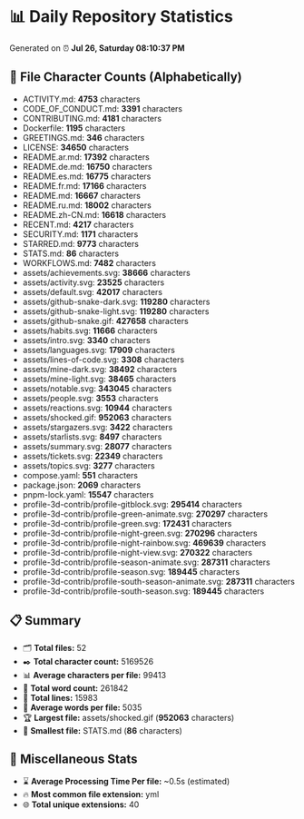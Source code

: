 # 📊 Daily Repository Statistics
Generated on ⏰ **Jul 26, Saturday 08:10:37 PM**

## 📂 File Character Counts (Alphabetically)
- ACTIVITY.md: **4753** characters
- CODE_OF_CONDUCT.md: **3391** characters
- CONTRIBUTING.md: **4181** characters
- Dockerfile: **1195** characters
- GREETINGS.md: **346** characters
- LICENSE: **34650** characters
- README.ar.md: **17392** characters
- README.de.md: **16750** characters
- README.es.md: **16775** characters
- README.fr.md: **17166** characters
- README.md: **16667** characters
- README.ru.md: **18002** characters
- README.zh-CN.md: **16618** characters
- RECENT.md: **4217** characters
- SECURITY.md: **1171** characters
- STARRED.md: **9773** characters
- STATS.md: **86** characters
- WORKFLOWS.md: **7482** characters
- assets/achievements.svg: **38666** characters
- assets/activity.svg: **23525** characters
- assets/default.svg: **42017** characters
- assets/github-snake-dark.svg: **119280** characters
- assets/github-snake-light.svg: **119280** characters
- assets/github-snake.gif: **427658** characters
- assets/habits.svg: **11666** characters
- assets/intro.svg: **3340** characters
- assets/languages.svg: **17909** characters
- assets/lines-of-code.svg: **3308** characters
- assets/mine-dark.svg: **38492** characters
- assets/mine-light.svg: **38465** characters
- assets/notable.svg: **343045** characters
- assets/people.svg: **3553** characters
- assets/reactions.svg: **10944** characters
- assets/shocked.gif: **952063** characters
- assets/stargazers.svg: **3422** characters
- assets/starlists.svg: **8497** characters
- assets/summary.svg: **28077** characters
- assets/tickets.svg: **22349** characters
- assets/topics.svg: **3277** characters
- compose.yaml: **551** characters
- package.json: **2069** characters
- pnpm-lock.yaml: **15547** characters
- profile-3d-contrib/profile-gitblock.svg: **295414** characters
- profile-3d-contrib/profile-green-animate.svg: **270297** characters
- profile-3d-contrib/profile-green.svg: **172431** characters
- profile-3d-contrib/profile-night-green.svg: **270296** characters
- profile-3d-contrib/profile-night-rainbow.svg: **469639** characters
- profile-3d-contrib/profile-night-view.svg: **270322** characters
- profile-3d-contrib/profile-season-animate.svg: **287311** characters
- profile-3d-contrib/profile-season.svg: **189445** characters
- profile-3d-contrib/profile-south-season-animate.svg: **287311** characters
- profile-3d-contrib/profile-south-season.svg: **189445** characters

## 📋 Summary
- 🗂️ **Total files:** 52
- ✒️ **Total character count:** 5169526
- 📊 **Average characters per file:** 99413
- 📝 **Total word count:** 261842
- 🧾 **Total lines:** 15983
- 📐 **Average words per file:** 5035
- 🏆 **Largest file:** assets/shocked.gif (**952063** characters)
- 🥉 **Smallest file:** STATS.md (**86** characters)

## 🌟 Miscellaneous Stats
- ⌛ **Average Processing Time Per file:** ~0.5s (estimated)
- 🔥 **Most common file extension:** yml
- 🌐 **Total unique extensions:** 40
